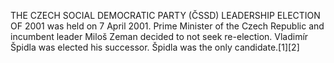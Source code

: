 THE CZECH SOCIAL DEMOCRATIC PARTY (ČSSD) LEADERSHIP ELECTION OF 2001 was held on 7 April 2001. Prime Minister of the Czech Republic and incumbent leader Miloš Zeman decided to not seek re-election. Vladimír Špidla was elected his successor. Špidla was the only candidate.[1][2]
